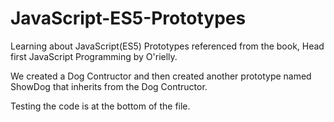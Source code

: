 # JavaScript-ES5-Prototypes

Learning about JavaScript(ES5) Prototypes referenced from the book, Head first JavaScript Programming by O'rielly.

We created a Dog Contructor and then created another prototype named ShowDog that inherits from the Dog Contructor. 

Testing the code is at the bottom of the file.
